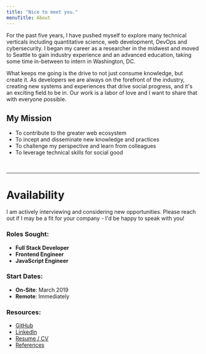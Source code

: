 ```yaml
---
title: "Nice to meet you."
menuTitle: About
---
```


For the past five years, I have pushed myself to explore many technical verticals including quantitative science, web development, DevOps and cybersecurity. I began my career as a researcher in the midwest and moved to Seattle to gain industry experience and an advanced education, taking some time in-between to intern in Washington, DC.

What keeps me going is the drive to not just consume knowledge, but create it. As developers we are always on the forefront of the industry, creating new systems and experiences that drive social progress, and it's an exciting field to be in. Our work is a labor of love and I want to share that with everyone possible.

## My Mission

- To contribute to the greater web ecosystem
- To incept and disseminate new knowledge and practices
- To challenge my perspective and learn from colleagues
- To leverage technical skills for social good

<br />

---

# Availability

I am actively interviewing and considering new opportunities. Please reach out if I may be a fit for your company - I'd be happy to speak with you!

### Roles Sought:
- **Full Stack Developer**
- **Frontend Engineer**
- **JavaScript Engineer**

### Start Dates:
- **On-Site**: March 2019
- **Remote**: Immediately

### Resources:

- [GitHub](https://github.com/RcKeller)
- [LinkedIn](https://www.linkedin.com/in/ryanckeller)
- [Resume / CV](/resume.pdf)
- [References](/testimonials)